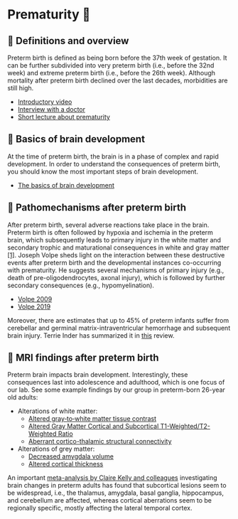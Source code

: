 # Prematurity 🤰

## 💬 Definitions and overview 
Preterm birth is defined as being born before the 37th week of gestation. It can be further subdivided into very preterm birth (i.e., before the 32nd week) and extreme preterm birth (i.e., before the 26th week). Although mortality after preterm birth declined over the last decades, morbidities are still high. 
- [Introductory video](https://www.youtube.com/watch?v=F_-WL_90a_A&t=156s&ab_channel=MedicalCentric)
- [Interview with a doctor](https://www.youtube.com/watch?v=XOT8SzvkiZU&ab_channel=TheTelegraph)
- [Short lecture about prematurity](https://www.youtube.com/watch?v=OPatQKHVCro&ab_channel=ccacevideo)


## 👶 Basics of brain development 
At the time of preterm birth, the brain is in a phase of complex and rapid development. In order to understand the consequences of preterm birth, you should know the most important steps of brain development. 
- [The basics of brain development](https://doi.org/10.1007/s11065-010-9148-4)


## 🦠 Pathomechanisms after preterm birth 
After preterm birth, several adverse reactions take place in the brain. Preterm birth is often followed by hypoxia and ischemia in the preterm brain, which subsequently leads to primary injury in the white matter and secondary trophic and maturational consequences in white and gray matter [[1]](https://doi.org/10.1016/s1474-4422(08)70294-1). Joseph Volpe sheds light on the interaction between these destructive events after preterm birth and the developmental instances co-occurring with prematurity. He suggests several mechanisms of primary injury (e.g., death of pre-oligodendrocytes, axonal injury), which is followed by further secondary consequences (e.g., hypomyelination). 
- [Volpe 2009](https://doi.org/10.1016/s1474-4422(08)70294-1)
- [Volpe 2019](https://doi.org/10.1016/j.pediatrneurol.2019.02.016)

Moreover, there are estimates that up to 45% of preterm infants suffer from cerebellar and germinal matrix-intraventricular hemorrhage and subsequent brain injury. Terrie Inder has summarized it in [this](https://doi.org/10.1056/nejmra2303347) review. 


## 📸 MRI findings after preterm birth
Preterm brain impacts brain development. Interestingly, these consequences last into adolescence and adulthood, which is one focus of our lab. See some example findings by our group in preterm-born 26-year old adults:
- Alterations of white matter:
	- [Altered gray‐to‐white matter tissue contrast](https://doi.org/10.1111/cns.14320)
	- [Altered Gray Matter Cortical and Subcortical T1-Weighted/T2-Weighted Ratio](https://doi.org/10.1016/j.bpsc.2022.02.013)
	- [Aberrant cortico-thalamic structural connectivity](https://doi.org/10.1016/j.cortex.2021.04.009)
- Alterations of grey matter:
	- [Decreased amygdala volume](https://doi.org/10.1038/s41598-021-84906-2)
	- [Altered cortical thickness](https://doi.org/10.1002/hbm.25172)
	
An important [meta-analysis by Claire Kelly and colleagues](https://doi.org/10.1016/j.neubiorev.2023.105082) investigating brain changes in preterm adults has found that subcortical lesions seem to be widespread, i.e., the thalamus, amygdala, basal ganglia, hippocampus, and cerebellum are affected, whereas cortical aberrations seem to be regionally specific, mostly affecting the lateral temporal cortex.
